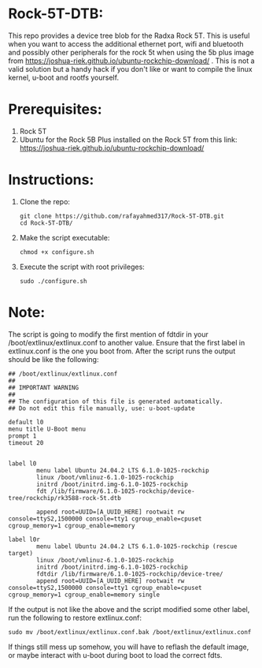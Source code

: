 # Rock-5T-DTB:
This repo provides a device tree blob for the Radxa Rock 5T. This is useful when you want to access the additional ethernet port, wifi and bluetooth and possibly other peripherals for the rock 5t when using the 5b plus image from https://joshua-riek.github.io/ubuntu-rockchip-download/ . This is not a valid solution but a handy hack if you don't like or want to compile the linux kernel, u-boot and rootfs yourself. 

# Prerequisites:
1. Rock 5T
2. Ubuntu for the Rock 5B Plus installed on the Rock 5T from this link: https://joshua-riek.github.io/ubuntu-rockchip-download/

# Instructions:
1. Clone the repo:
   ```
   git clone https://github.com/rafayahmed317/Rock-5T-DTB.git
   cd Rock-5T-DTB/
   ```
2. Make the script executable:
   ```
   chmod +x configure.sh
   ```
3. Execute the script with root privileges:
   ```
   sudo ./configure.sh
   ```
# Note:
The script is going to modify the first mention of fdtdir in your /boot/extlinux/extlinux.conf to another value. Ensure that the first label in extlinux.conf is the one you boot from. After the script runs the output should be like the following:
```
## /boot/extlinux/extlinux.conf
##
## IMPORTANT WARNING
##
## The configuration of this file is generated automatically.
## Do not edit this file manually, use: u-boot-update

default l0
menu title U-Boot menu
prompt 1
timeout 20


label l0
        menu label Ubuntu 24.04.2 LTS 6.1.0-1025-rockchip
        linux /boot/vmlinuz-6.1.0-1025-rockchip
        initrd /boot/initrd.img-6.1.0-1025-rockchip
        fdt /lib/firmware/6.1.0-1025-rockchip/device-tree/rockchip/rk3588-rock-5t.dtb

        append root=UUID=[A_UUID_HERE] rootwait rw console=ttyS2,1500000 console=tty1 cgroup_enable=cpuset cgroup_memory=1 cgroup_enable=memory

label l0r
        menu label Ubuntu 24.04.2 LTS 6.1.0-1025-rockchip (rescue target)
        linux /boot/vmlinuz-6.1.0-1025-rockchip
        initrd /boot/initrd.img-6.1.0-1025-rockchip
        fdtdir /lib/firmware/6.1.0-1025-rockchip/device-tree/
        append root=UUID=[A_UUID_HERE] rootwait rw console=ttyS2,1500000 console=tty1 cgroup_enable=cpuset cgroup_memory=1 cgroup_enable=memory single
```
If the output is not like the above and the script modified some other label, run the following to restore extlinux.conf:

```
sudo mv /boot/extlinux/extlinux.conf.bak /boot/extlinux/extlinux.conf
```
If things still mess up somehow, you will have to reflash the default image, or maybe interact with u-boot during boot to load the correct fdts. 
